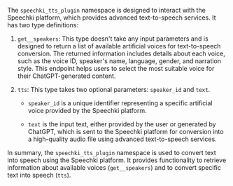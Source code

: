 The `speechki_tts_plugin` namespace is designed to interact with the Speechki platform, which provides advanced text-to-speech services. It has two type definitions:

1. `get__speakers`: This type doesn't take any input parameters and is designed to return a list of available artificial voices for text-to-speech conversion. The returned information includes details about each voice, such as the voice ID, speaker's name, language, gender, and narration style. This endpoint helps users to select the most suitable voice for their ChatGPT-generated content.

2. `tts`: This type takes two optional parameters: `speaker_id` and `text`. 

   - `speaker_id` is a unique identifier representing a specific artificial voice provided by the Speechki platform. 
   
   - `text` is the input text, either provided by the user or generated by ChatGPT, which is sent to the Speechki platform for conversion into a high-quality audio file using advanced text-to-speech services.

In summary, the `speechki_tts_plugin` namespace is used to convert text into speech using the Speechki platform. It provides functionality to retrieve information about available voices (`get__speakers`) and to convert specific text into speech (`tts`).
